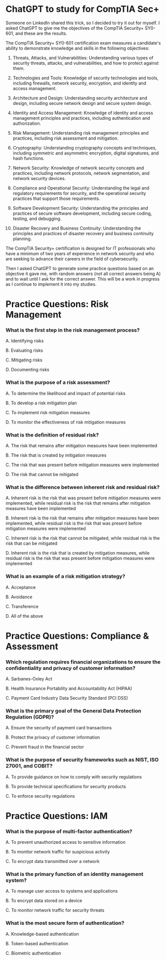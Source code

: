 # ChatGPT to study for CompTIA Sec+
Someone on LinkedIn shared this trick, so I decided to try it out for myself. I asked ChatGPT to give me the objectives of the CompTIA Security+ SY0-601, and these are the results.

The CompTIA Security+ SY0-601 certification exam measures a candidate's ability to demonstrate knowledge and skills in the following objectives:

1. Threats, Attacks, and Vulnerabilities: Understanding various types of security threats, attacks, and vulnerabilities, and how to protect against them.

2. Technologies and Tools: Knowledge of security technologies and tools, including firewalls, network security, encryption, and identity and access management.

3. Architecture and Design: Understanding security architecture and design, including secure network design and secure system design.

4. Identity and Access Management: Knowledge of identity and access management principles and practices, including authentication and authorization.

5. Risk Management: Understanding risk management principles and practices, including risk assessment and mitigation.

6. Cryptography: Understanding cryptography concepts and techniques, including symmetric and asymmetric encryption, digital signatures, and hash functions.

7. Network Security: Knowledge of network security concepts and practices, including network protocols, network segmentation, and network security devices.

8. Compliance and Operational Security: Understanding the legal and regulatory requirements for security, and the operational security practices that support those requirements.

9. Software Development Security: Understanding the principles and practices of secure software development, including secure coding, testing, and debugging.

10. Disaster Recovery and Business Continuity: Understanding the principles and practices of disaster recovery and business continuity planning.

The CompTIA Security+ certification is designed for IT professionals who have a minimum of two years of experience in network security and who are seeking to advance their careers in the field of cybersecurity.

Then I asked ChatGPT to generate some practice questions based on an objective it gave me, with random answers (not all correct answers being A) and to wait until I ask for the correct answer. This will be a work in progress as I continue to implement it into my studies.



# Practice Questions: Risk Management
### What is the first step in the risk management process?
A. Identifying risks

B. Evaluating risks

C. Mitigating risks

D. Documenting risks

### What is the purpose of a risk assessment?
A. To determine the likelihood and impact of potential risks

B. To develop a risk mitigation plan

C. To implement risk mitigation measures

D. To monitor the effectiveness of risk mitigation measures

### What is the definition of residual risk?
A. The risk that remains after mitigation measures have been implemented

B. The risk that is created by mitigation measures

C. The risk that was present before mitigation measures were implemented

D. The risk that cannot be mitigated

### What is the difference between inherent risk and residual risk?
A. Inherent risk is the risk that was present before mitigation measures were implemented, while residual risk is the risk that remains after mitigation measures have been implemented

B. Inherent risk is the risk that remains after mitigation measures have been implemented, while residual risk is the risk that was present before mitigation measures were implemented

C. Inherent risk is the risk that cannot be mitigated, while residual risk is the risk that can be mitigated

D. Inherent risk is the risk that is created by mitigation measures, while residual risk is the risk that was present before mitigation measures were implemented

### What is an example of a risk mitigation strategy?
A. Acceptance

B. Avoidance

C. Transference

D. All of the above



# Practice Questions: Compliance & Assessment
### Which regulation requires financial organizations to ensure the confidentiality and privacy of customer information?
A. Sarbanes-Oxley Act

B. Health Insurance Portability and Accountability Act (HIPAA)

C. Payment Card Industry Data Security Standard (PCI DSS)

### What is the primary goal of the General Data Protection Regulation (GDPR)?
A. Ensure the security of payment card transactions

B. Protect the privacy of customer information

C. Prevent fraud in the financial sector

### What is the purpose of security frameworks such as NIST, ISO 27001, and COBIT?
A. To provide guidance on how to comply with security regulations

B. To provide technical specifications for security products

C. To enforce security regulations


# Practice Questions: IAM
### What is the purpose of multi-factor authentication?
A. To prevent unauthorized access to sensitive information

B. To monitor network traffic for suspicious activity

C. To encrypt data transmitted over a network

### What is the primary function of an identity management system?
A. To manage user access to systems and applications

B. To encrypt data stored on a device

C. To monitor network traffic for security threats

### What is the most secure form of authentication?
A. Knowledge-based authentication

B. Token-based authentication

C. Biometric authentication